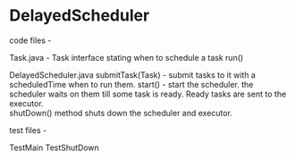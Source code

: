 # DelayedScheduler

code files -

Task.java - Task interface stating 
    when to schedule a task
    run()
    
DelayedScheduler.java
    submitTask(Task) - submit tasks to it with a scheduledTime when to run them.
    start() - start the scheduler. the scheduler waits on them till some task is ready.
              Ready tasks are sent to the executor.           
    shutDown() method shuts down the scheduler and executor.


test files -

TestMain
TestShutDown
